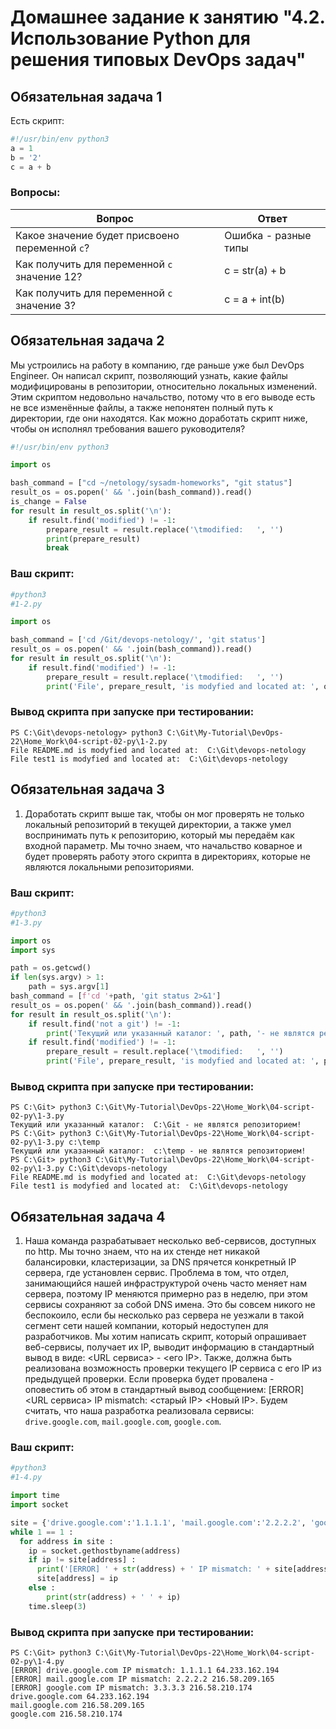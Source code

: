 # Домашнее задание к занятию "4.2. Использование Python для решения типовых DevOps задач"

## Обязательная задача 1

Есть скрипт:
```python
#!/usr/bin/env python3
a = 1
b = '2'
c = a + b
```

### Вопросы:
| Вопрос  | Ответ |
| ------------- |--|
| Какое значение будет присвоено переменной `c`?  | Ошибка - разные типы |
| Как получить для переменной `c` значение 12?  | c = str(a) + b |
| Как получить для переменной `c` значение 3?  | c = a + int(b) |

## Обязательная задача 2
Мы устроились на работу в компанию, где раньше уже был DevOps Engineer. Он написал скрипт, позволяющий узнать, какие файлы модифицированы в репозитории, относительно локальных изменений. Этим скриптом недовольно начальство, потому что в его выводе есть не все изменённые файлы, а также непонятен полный путь к директории, где они находятся. Как можно доработать скрипт ниже, чтобы он исполнял требования вашего руководителя?

```python
#!/usr/bin/env python3

import os

bash_command = ["cd ~/netology/sysadm-homeworks", "git status"]
result_os = os.popen(' && '.join(bash_command)).read()
is_change = False
for result in result_os.split('\n'):
    if result.find('modified') != -1:
        prepare_result = result.replace('\tmodified:   ', '')
        print(prepare_result)
        break
```

### Ваш скрипт:
```python
#python3
#1-2.py

import os

bash_command = ['cd /Git/devops-netology/', 'git status']
result_os = os.popen(' && '.join(bash_command)).read()
for result in result_os.split('\n'):
    if result.find('modified') != -1:
        prepare_result = result.replace('\tmodified:   ', '')
        print('File', prepare_result, 'is modyfied and located at: ', os.getcwd())
```

### Вывод скрипта при запуске при тестировании:
```
PS C:\Git\devops-netology> python3 C:\Git\My-Tutorial\DevOps-22\Home_Work\04-script-02-py\1-2.py
File README.md is modyfied and located at:  C:\Git\devops-netology
File test1 is modyfied and located at:  C:\Git\devops-netology

```

## Обязательная задача 3
1. Доработать скрипт выше так, чтобы он мог проверять не только локальный репозиторий в текущей директории, а также умел воспринимать путь к репозиторию, который мы передаём как входной параметр. Мы точно знаем, что начальство коварное и будет проверять работу этого скрипта в директориях, которые не являются локальными репозиториями.

### Ваш скрипт:
```python
#python3
#1-3.py

import os
import sys

path = os.getcwd()
if len(sys.argv) > 1:
    path = sys.argv[1]
bash_command = [f'cd '+path, 'git status 2>&1']
result_os = os.popen(' && '.join(bash_command)).read()
for result in result_os.split('\n'):
    if result.find('not a git') != -1:
        print('Текущий или указанный каталог: ', path, '- не являтся репозиторием!')
    if result.find('modified') != -1:
        prepare_result = result.replace('\tmodified:   ', '')
        print('File', prepare_result, 'is modyfied and located at: ', path)
```

### Вывод скрипта при запуске при тестировании:
```
PS C:\Git> python3 C:\Git\My-Tutorial\DevOps-22\Home_Work\04-script-02-py\1-3.py
Текущий или указанный каталог:  C:\Git - не являтся репозиторием!
PS C:\Git> python3 C:\Git\My-Tutorial\DevOps-22\Home_Work\04-script-02-py\1-3.py c:\temp
Текущий или указанный каталог:  c:\temp - не являтся репозиторием!
PS C:\Git> python3 C:\Git\My-Tutorial\DevOps-22\Home_Work\04-script-02-py\1-3.py C:\Git\devops-netology 
File README.md is modyfied and located at:  C:\Git\devops-netology
File test1 is modyfied and located at:  C:\Git\devops-netology

```

## Обязательная задача 4
1. Наша команда разрабатывает несколько веб-сервисов, доступных по http. Мы точно знаем, что на их стенде нет никакой балансировки, кластеризации, за DNS прячется конкретный IP сервера, где установлен сервис. Проблема в том, что отдел, занимающийся нашей инфраструктурой очень часто меняет нам сервера, поэтому IP меняются примерно раз в неделю, при этом сервисы сохраняют за собой DNS имена. Это бы совсем никого не беспокоило, если бы несколько раз сервера не уезжали в такой сегмент сети нашей компании, который недоступен для разработчиков. Мы хотим написать скрипт, который опрашивает веб-сервисы, получает их IP, выводит информацию в стандартный вывод в виде: <URL сервиса> - <его IP>. Также, должна быть реализована возможность проверки текущего IP сервиса c его IP из предыдущей проверки. Если проверка будет провалена - оповестить об этом в стандартный вывод сообщением: [ERROR] <URL сервиса> IP mismatch: <старый IP> <Новый IP>. Будем считать, что наша разработка реализовала сервисы: `drive.google.com`, `mail.google.com`, `google.com`.

### Ваш скрипт:
```python
#python3
#1-4.py

import time
import socket

site = {'drive.google.com':'1.1.1.1', 'mail.google.com':'2.2.2.2', 'google.com':'3.3.3.3'}
while 1 == 1 :
  for address in site :
    ip = socket.gethostbyname(address)
    if ip != site[address] :
      print('[ERROR] ' + str(address) + ' IP mismatch: ' + site[address] + ' ' + ip)
      site[address] = ip
    else :
        print(str(address) + ' ' + ip)
    time.sleep(3)
```

### Вывод скрипта при запуске при тестировании:
```
PS C:\Git> python3 C:\Git\My-Tutorial\DevOps-22\Home_Work\04-script-02-py\1-4.py                       
[ERROR] drive.google.com IP mismatch: 1.1.1.1 64.233.162.194
[ERROR] mail.google.com IP mismatch: 2.2.2.2 216.58.209.165
[ERROR] google.com IP mismatch: 3.3.3.3 216.58.210.174
drive.google.com 64.233.162.194
mail.google.com 216.58.209.165
google.com 216.58.210.174

```
